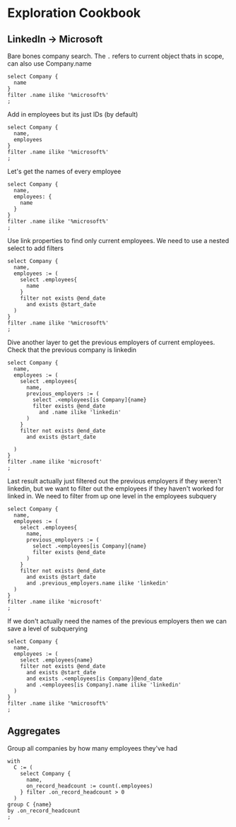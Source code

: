 # Exploration Cookbook
## LinkedIn -> Microsoft
Bare bones company search.  The `.` refers to current object thats in scope, can also use Company.name
```
select Company {
  name
}
filter .name ilike '%microsoft%'
;
```

Add in employees but its just IDs (by default)
```
select Company {
  name,
  employees
}
filter .name ilike '%microsoft%'
;
```

Let's get the names of every employee
```
select Company {
  name,
  employees: {
    name
  }
}
filter .name ilike '%microsoft%'
;
```

Use link properties to find only current employees. We need to use a nested select to add filters
```
select Company {
  name,
  employees := (
    select .employees{
      name
    } 
    filter not exists @end_date
      and exists @start_date
  )
}
filter .name ilike '%microsoft%'
;
```

Dive another layer to get the previous employers of current employees.  Check that the previous company is linkedin
```
select Company {
  name,
  employees := (
    select .employees{
      name,
      previous_employers := (
        select .<employees[is Company]{name} 
        filter exists @end_date
          and .name ilike 'linkedin'
      )
    } 
    filter not exists @end_date
      and exists @start_date
      
  )
}
filter .name ilike 'microsoft'
;
```

Last result actually just filtered out the previous employers if they weren't linkedin, but we want to filter out the employees if they haven't worked for linked in. We need to filter from up one level in the employees subquery
```
select Company {
  name,
  employees := (
    select .employees{
      name,
      previous_employers := (
        select .<employees[is Company]{name} 
        filter exists @end_date
      )
    } 
    filter not exists @end_date
      and exists @start_date
      and .previous_employers.name ilike 'linkedin'
  )
}
filter .name ilike 'microsoft'
;
```

If we don't actually need the names of the previous employers then we can save a level of subquerying
```
select Company {
  name,
  employees := (
    select .employees{name}
    filter not exists @end_date
      and exists @start_date
      and exists .<employees[is Company]@end_date
      and .<employees[is Company].name ilike 'linkedin'
  )
}
filter .name ilike '%microsoft%'
;
```

## Aggregates
Group all companies by how many employees they've had
```
with 
  C := (
    select Company {
      name, 
      on_record_headcount := count(.employees)
    } filter .on_record_headcount > 0
  )
group C {name}
by .on_record_headcount
;
```